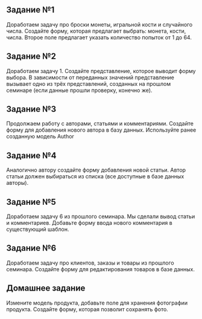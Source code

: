 ## Задание №1
Доработаем задачу про броски монеты, игральной кости и случайного числа.
Создайте форму, которая предлагает выбрать: монета, кости, числа.
Второе поле предлагает указать количество попыток от 1 до 64.

## Задание №2
Доработаем задачу 1.
Создайте представление, которое выводит форму выбора.
В зависимости от переданных значений представление вызывает одно из трёх представлений, 
созданных на прошлом семинаре (если данные прошли проверку, конечно же).

## Задание №3
Продолжаем работу с авторами, статьями и комментариями.
Создайте форму для добавления нового автора в базу данных.
Используйте ранее созданную модель Author

## Задание №4
Аналогично автору создайте форму добавления новой статьи.
Автор статьи должен выбираться из списка (все доступные в базе данных авторы).

## Задание №5
Доработаем задачу 6 из прошлого семинара.
Мы сделали вывод статьи и комментариев.
Добавьте форму ввода нового комментария в существующий шаблон.

## Задание №6
Доработаем задачу про клиентов, заказы и товары из прошлого семинара.
Создайте форму для редактирования товаров в базе данных.

## Домашнее задание
Измените модель продукта, добавьте поле для хранения фотографии продукта.
Создайте форму, которая позволит сохранять фото.

